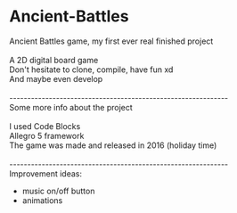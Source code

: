 # Ancient-Battles
Ancient Battles game, my first ever real finished project
<br /><br />
A 2D digital board game<br />
Don't hesitate to clone, compile, have fun xd<br />
And maybe even develop<br /><br />
-------------------------------------------------------------<br />
Some more info about the project<br /><br />
I used Code Blocks<br />
Allegro 5 framework<br />
The game was made and released in 2016 (holiday time)<br /><br />
-------------------------------------------------------------<br />
Improvement ideas:<br />
 - music on/off button<br />
 - animations
